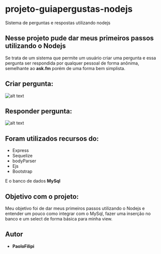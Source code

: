 projeto-guiapergustas-nodejs
======
Sistema de perguntas e respostas utilizando nodejs


Nesse projeto pude dar meus primeiros passos utilizando o Nodejs
------
  Se trata de um sistema que permite um usuário criar uma pergunta e essa pergunta ser respondida por qualquer pessoal de forma anônima, semelhante ao **ask.fm** porém de uma forma bem simplista. 




Criar pergunta:
------
![alt text](https://media.giphy.com/media/LRxDNB0pqJWM0LvMOB/giphy.gif)



Responder pergunta:
------
![alt text](https://media.giphy.com/media/Ti6ratuxNzNnJMyVUR/giphy.gif)



Foram utilizados recursos do: 
------
* Express
* Sequelize
* bodyParser
* Ejs
* Bootstrap

E o banco de dados **MySql**


Objetivo com o projeto:
------
Meu objetivo foi de dar meus primeiros passos utilizando o Nodejs e entender um pouco como integrar com o MySql, fazer uma inserção no banco e um select de forma básica para minha view.
                                           



Autor
------
* **PaoloFilipi**

